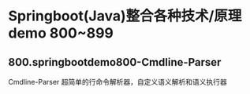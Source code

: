 # Springboot(Java)整合各种技术/原理demo 800~899
## 800.springbootdemo800-Cmdline-Parser
Cmdline-Parser 超简单的行命令解析器，自定义语义解析和语义执行器
